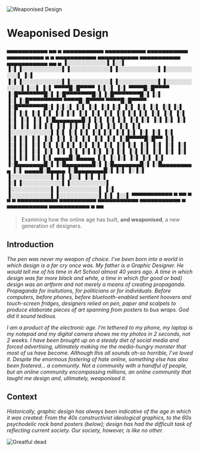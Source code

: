 ![Weaponised Design](https://user-images.githubusercontent.com/93599281/139946882-2c23c862-e858-4e3c-a784-e470eefe03b2.jpg)

# Weaponised Design
 ▄▄▄▄▄▄▄▄▄▄▄  ▄▄        ▄  ▄▄▄▄▄▄▄▄▄▄▄  ▄▄▄▄▄▄▄▄▄▄▄  ▄▄▄▄▄▄▄▄▄▄▄  ▄▄▄▄▄▄▄▄▄▄   ▄         ▄  ▄▄▄▄▄▄▄▄▄▄▄  ▄▄▄▄▄▄▄▄▄▄▄  ▄▄▄▄▄▄▄▄▄▄▄  ▄▄▄▄▄▄▄▄▄▄▄  ▄▄        ▄ 
▐░░░░░░░░░░░▌▐░░▌      ▐░▌▐░░░░░░░░░░░▌▐░░░░░░░░░░░▌▐░░░░░░░░░░░▌▐░░░░░░░░░░▌ ▐░▌       ▐░▌▐░░░░░░░░░░░▌▐░░░░░░░░░░░▌▐░░░░░░░░░░░▌▐░░░░░░░░░░░▌▐░░▌      ▐░▌
 ▀▀▀▀█░█▀▀▀▀ ▐░▌░▌     ▐░▌ ▀▀▀▀█░█▀▀▀▀ ▐░█▀▀▀▀▀▀▀█░▌▐░█▀▀▀▀▀▀▀█░▌▐░█▀▀▀▀▀▀▀█░▌▐░▌       ▐░▌▐░█▀▀▀▀▀▀▀▀▀  ▀▀▀▀█░█▀▀▀▀  ▀▀▀▀█░█▀▀▀▀ ▐░█▀▀▀▀▀▀▀█░▌▐░▌░▌     ▐░▌
     ▐░▌     ▐░▌▐░▌    ▐░▌     ▐░▌     ▐░▌       ▐░▌▐░▌       ▐░▌▐░▌       ▐░▌▐░▌       ▐░▌▐░▌               ▐░▌          ▐░▌     ▐░▌       ▐░▌▐░▌▐░▌    ▐░▌
     ▐░▌     ▐░▌ ▐░▌   ▐░▌     ▐░▌     ▐░█▄▄▄▄▄▄▄█░▌▐░▌       ▐░▌▐░▌       ▐░▌▐░▌       ▐░▌▐░▌               ▐░▌          ▐░▌     ▐░▌       ▐░▌▐░▌ ▐░▌   ▐░▌
     ▐░▌     ▐░▌  ▐░▌  ▐░▌     ▐░▌     ▐░░░░░░░░░░░▌▐░▌       ▐░▌▐░▌       ▐░▌▐░▌       ▐░▌▐░▌               ▐░▌          ▐░▌     ▐░▌       ▐░▌▐░▌  ▐░▌  ▐░▌
     ▐░▌     ▐░▌   ▐░▌ ▐░▌     ▐░▌     ▐░█▀▀▀▀█░█▀▀ ▐░▌       ▐░▌▐░▌       ▐░▌▐░▌       ▐░▌▐░▌               ▐░▌          ▐░▌     ▐░▌       ▐░▌▐░▌   ▐░▌ ▐░▌
     ▐░▌     ▐░▌    ▐░▌▐░▌     ▐░▌     ▐░▌     ▐░▌  ▐░▌       ▐░▌▐░▌       ▐░▌▐░▌       ▐░▌▐░▌               ▐░▌          ▐░▌     ▐░▌       ▐░▌▐░▌    ▐░▌▐░▌
 ▄▄▄▄█░█▄▄▄▄ ▐░▌     ▐░▐░▌     ▐░▌     ▐░▌      ▐░▌ ▐░█▄▄▄▄▄▄▄█░▌▐░█▄▄▄▄▄▄▄█░▌▐░█▄▄▄▄▄▄▄█░▌▐░█▄▄▄▄▄▄▄▄▄      ▐░▌      ▄▄▄▄█░█▄▄▄▄ ▐░█▄▄▄▄▄▄▄█░▌▐░▌     ▐░▐░▌
▐░░░░░░░░░░░▌▐░▌      ▐░░▌     ▐░▌     ▐░▌       ▐░▌▐░░░░░░░░░░░▌▐░░░░░░░░░░▌ ▐░░░░░░░░░░░▌▐░░░░░░░░░░░▌     ▐░▌     ▐░░░░░░░░░░░▌▐░░░░░░░░░░░▌▐░▌      ▐░░▌
 ▀▀▀▀▀▀▀▀▀▀▀  ▀        ▀▀       ▀       ▀         ▀  ▀▀▀▀▀▀▀▀▀▀▀  ▀▀▀▀▀▀▀▀▀▀   ▀▀▀▀▀▀▀▀▀▀▀  ▀▀▀▀▀▀▀▀▀▀▀       ▀       ▀▀▀▀▀▀▀▀▀▀▀  ▀▀▀▀▀▀▀▀▀▀▀  ▀        ▀▀ 
                                                                                                                                                            

> Examining how the online age has built, **and weaponised**, a new generation of designers.
 

## Introduction

*The pen was never my weapon of choice. I've been born into a world in which design is a far cry once was. My father is a Graphic Designer. He would tell me of his time in Art School almost 40 years ago. A time in which design was far more black and white, a time in which (for good or bad) design was an artform and not merely a means of creating propaganda. Propaganda for insitutions, for politicians or for individuals. Before computers, before phones, before bluetooth-enabled sentient hoovers and touch-screen fridges, designers relied on pen, paper and scalpels to produce elaborate pieces of art spanning from posters to bus wraps. God did it sound tedious.*

*I am a product of the electronic age. I’m tethered to my phone, my laptop is my notepad and my digital camera shows me my photos in 2 seconds, not 2 weeks. I have been brought up on a steady diet of social media and forced advertising, ultimately making me the media-hungry monster that most of us have become. Although this all sounds oh-so horrible, I've loved it. Despite the enormous fostering of hate online, something else has also been fostered… a community. Not a community with a handful of people, but an online community encompassing millions, an online community that taught me design and, ultimately, weaponised it.*

## Context

*Historically, graphic design has always been indicative of the age in which it was created: From the 40s constructivist ideological graphics, to the 60s psychodelic rock band posters (below); design has had the difficult task of reflecting current society. Our society, however, is like no other.*

![Greatful dead](https://user-images.githubusercontent.com/93599281/139957818-ff53d139-c517-4265-81b7-6a2e5b073e6e.jpg)

